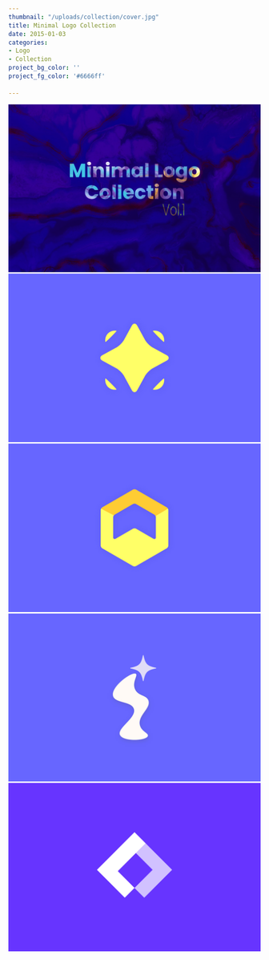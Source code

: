 ```yaml
---
thumbnail: "/uploads/collection/cover.jpg"
title: Minimal Logo Collection
date: 2015-01-03
categories:
- Logo
- Collection
project_bg_color: ''
project_fg_color: '#6666ff'

---
```

![](/uploads/collection/cover.jpg)
![](/uploads/collection/1.jpg)
![](/uploads/collection/2.jpg)
![](/uploads/collection/3.jpg)
![](/uploads/collection/4.jpg)